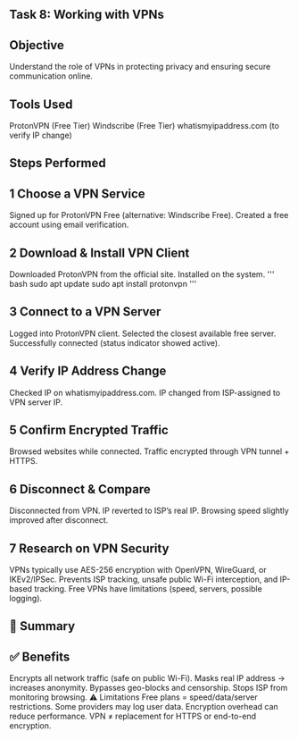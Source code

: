 ## Task 8: Working with VPNs
## Objective
Understand the role of VPNs in protecting privacy and ensuring secure communication online.
## Tools Used
ProtonVPN (Free Tier)
Windscribe (Free Tier)
whatismyipaddress.com (to verify IP change)
## Steps Performed
## 1 Choose a VPN Service
Signed up for ProtonVPN Free (alternative: Windscribe Free).
Created a free account using email verification.
## 2 Download & Install VPN Client
Downloaded ProtonVPN from the official site.
Installed on the system.
''' bash
sudo apt update
sudo apt install protonvpn
'''
## 3 Connect to a VPN Server
Logged into ProtonVPN client.
Selected the closest available free server.
Successfully connected (status indicator showed active).
## 4 Verify IP Address Change
Checked IP on whatismyipaddress.com.
IP changed from ISP-assigned to VPN server IP.
## 5 Confirm Encrypted Traffic
Browsed websites while connected.
Traffic encrypted through VPN tunnel + HTTPS.
## 6 Disconnect & Compare
Disconnected from VPN.
IP reverted to ISP’s real IP.
Browsing speed slightly improved after disconnect.
## 7 Research on VPN Security
VPNs typically use AES-256 encryption with OpenVPN, WireGuard, or IKEv2/IPSec.
Prevents ISP tracking, unsafe public Wi-Fi interception, and IP-based tracking.
Free VPNs have limitations (speed, servers, possible logging).
## 📖 Summary
## ✅ Benefits
Encrypts all network traffic (safe on public Wi-Fi).
Masks real IP address → increases anonymity.
Bypasses geo-blocks and censorship.
Stops ISP from monitoring browsing.
⚠️ Limitations
Free plans = speed/data/server restrictions.
Some providers may log user data.
Encryption overhead can reduce performance.
VPN ≠ replacement for HTTPS or end-to-end encryption.
